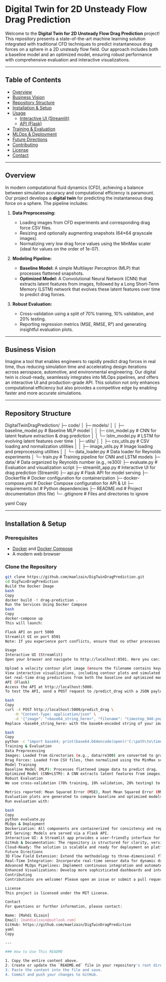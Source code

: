 # Digital Twin for 2D Unsteady Flow Drag Prediction

Welcome to the **Digital Twin for 2D Unsteady Flow Drag Prediction** project! This repository presents a state-of-the-art machine learning solution integrated with traditional CFD techniques to predict instantaneous drag forces on a sphere in a 2D unsteady flow field. Our approach includes both a baseline model and an optimized model, ensuring robust performance with comprehensive evaluation and interactive visualizations.

---

## Table of Contents

- [Overview](#overview)
- [Business Vision](#business-vision)
- [Repository Structure](#repository-structure)
- [Installation & Setup](#installation--setup)
- [Usage](#usage)
  - [Interactive UI (Streamlit)](#interactive-ui-streamlit)
  - [API (Flask)](#api-flask)
- [Training & Evaluation](#training--evaluation)
- [MLOps & Deployment](#mlops--deployment)
- [Future Directions](#future-directions)
- [Contributing](#contributing)
- [License](#license)
- [Contact](#contact)

---

## Overview

In modern computational fluid dynamics (CFD), achieving a balance between simulation accuracy and computational efficiency is paramount. Our project develops a **digital twin** for predicting the instantaneous drag force on a sphere. The pipeline includes:

1. **Data Preprocessing:**  
   - Loading images from CFD experiments and corresponding drag force CSV files.
   - Resizing and optionally augmenting snapshots (64×64 grayscale images).
   - Normalizing very low drag force values using the MinMax scaler (ideal for values on the order of 1e-07).

2. **Modeling Pipeline:**  
   - **Baseline Model:** A simple Multilayer Perceptron (MLP) that processes flattened snapshots.
   - **Optimized Model:** A Convolutional Neural Network (CNN) that extracts latent features from images, followed by a Long Short-Term Memory (LSTM) network that evolves these latent features over time to predict drag forces.

3. **Robust Evaluation:**  
   - Cross-validation using a split of 70% training, 10% validation, and 20% testing.
   - Reporting regression metrics (MSE, RMSE, R²) and generating insightful evaluation plots.

---

## Business Vision

Imagine a tool that enables engineers to rapidly predict drag forces in real time, thus reducing simulation time and accelerating design iterations across aerospace, automotive, and environmental engineering. Our digital twin is cloud-ready, seamlessly integrates into MLOps pipelines, and offers an interactive UI and production-grade API. This solution not only enhances computational efficiency but also provides a competitive edge by enabling faster and more accurate simulations.

---

## Repository Structure

DigitalTwinDragPrediction/ ├─ code/ │ ├─ models/ │ │ ├─ baseline_model.py # Baseline MLP model │ │ ├─ cnn_model.py # CNN for latent feature extraction & drag prediction │ │ └─ lstm_model.py # LSTM for evolving latent features over time │ ├─ utils/ │ │ ├─ csv_utils.py # CSV loading and normalization utilities │ │ ├─ image_utils.py # Image loading and preprocessing utilities │ │ └─ data_loader.py # Data loader for Reynolds experiments │ └─ train.py # Training pipeline for CNN and LSTM models ├─ data/ # Data organized by Reynolds number (e.g., re300) ├─ evaluate.py # Evaluation and visualization script ├─ streamlit_app.py # Interactive UI for drag prediction (Streamlit) ├─ api.py # Flask API for model serving ├─ Dockerfile # Docker configuration for containerization ├─ docker-compose.yml # Docker Compose configuration for API & UI ├─ requirements.txt # Python dependencies ├─ README.md # Project documentation (this file) └─ .gitignore # Files and directories to ignore

yaml
Copy

---

## Installation & Setup

### Prerequisites

- [Docker](https://www.docker.com/) and [Docker Compose](https://docs.docker.com/compose/)
- A modern web browser

### Clone the Repository

```bash
git clone https://github.com/maelzain/DigTwinDragPrediction.git
cd DigTwinDragPrediction
Build the Docker Image
bash
Copy
docker build -t drag-prediction .
Run the Services Using Docker Compose
bash
Copy
docker-compose up
This will launch:

Flask API on port 5000
Streamlit UI on port 8501
Note: If you experience port conflicts, ensure that no other processes are using these ports.

Usage
Interactive UI (Streamlit)
Open your browser and navigate to http://localhost:8501. Here you can:

Upload a velocity contour plot image (ensure the filename contains keywords like "timestep", "re", or "contour").
View interactive visualizations, including contour plots and simulated time-series.
Get real-time drag predictions from both the baseline and optimized models.
API (Flask)
Access the API at http://localhost:5000.
To test the API, send a POST request to /predict_drag with a JSON payload:

bash
Copy
curl -X POST http://localhost:5000/predict_drag \
    -H "Content-Type: application/json" \
    -d '{"image": "<base64_string_here>", "filename": "timestep_940.png"}'
Replace <base64_string_here> with the base64-encoded string of your image. Use a command such as:

bash
Copy
python -c "import base64; print(base64.b64encode(open(r'C:\path\to\timestep_3000.png', 'rb').read()).decode('utf-8'))"
Training & Evaluation
Data Preprocessing
Images: Loaded from directories (e.g., data/re300) are converted to grayscale, resized to 64×64 pixels, and optionally augmented.
Drag Forces: Loaded from CSV files, then normalized using the MinMax scaler—ideal for low magnitude values (~1e-07).
Model Training
Baseline Model (MLP): Processes flattened image data to predict drag.
Optimized Model (CNN+LSTM): A CNN extracts latent features from images; an LSTM evolves these features to predict drag across time.
Robust Evaluation
We use cross-validation (70% training, 10% validation, 20% testing) to evaluate model performance:

Metrics reported: Mean Squared Error (MSE), Root Mean Squared Error (RMSE), and R².
Evaluation plots are generated to compare baseline and optimized models.
Run evaluation with:

bash
Copy
python evaluate.py
MLOps & Deployment
Dockerization: All components are containerized for consistency and reproducibility.
API Serving: Models are served via a Flask API.
Interactive UI: A Streamlit app provides a user-friendly interface for real-time predictions.
GitHub & Documentation: The repository is structured for clarity, version control, and collaboration.
Cloud-Ready: The solution is scalable and ready for deployment on platforms such as AWS, GCP, or Azure.
Future Directions
3D Flow Field Extension: Extend the methodology to three-dimensional flow scenarios.
Real-Time Integration: Incorporate real-time sensor data for dynamic drag prediction.
Advanced MLOps Pipelines: Implement continuous integration and automated retraining pipelines.
Enhanced Visualizations: Develop more sophisticated dashboards and interactive visualizations.
Contributing
Contributions are welcome! Please open an issue or submit a pull request with enhancements or bug fixes.

License
This project is licensed under the MIT License.

Contact
For questions or further information, please contact:

Name: [Mahdi ELzain]
Email: [mahdielzain@outlook.com]
GitHub: https://github.com/maelzain/DigTwinDragPrediction
yaml
Copy

---

### How to Use This README

1. Copy the entire content above.
2. Create or update the `README.md` file in your repository's root directory.
3. Paste the content into the file and save.
4. Commit and push your changes to GitHub.

